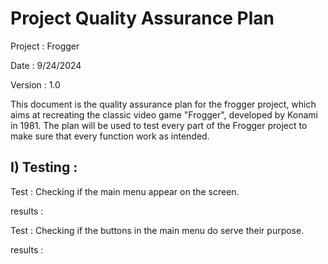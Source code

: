 # Project Quality Assurance Plan

Project : Frogger

Date : 9/24/2024

Version : 1.0

This document is the quality assurance plan for the frogger project, which aims at recreating the classic video game "Frogger", developed by Konami in 1981. The plan will be used to test every part of the Frogger project to make sure that every function work as intended.

## I) Testing :

Test : Checking if the main menu appear on the screen.

results :


Test : Checking if the buttons in the main menu do serve their purpose.

results :
